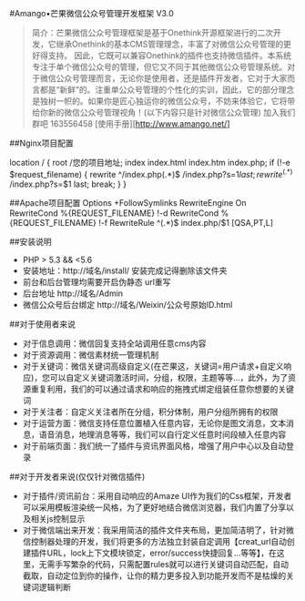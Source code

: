 #Amango•芒果微信公众号管理开发框架 V3.0

>简介：芒果微信公众号管理框架是基于Onethink开源框架进行的二次开发，它继承Onethink的基本CMS管理理念，丰富了对微信公众号管理的更好得支持。
因此，它既可以兼容Onethink的插件也支持微信插件。本系统专注于单个微信公众号的管理，但它又不同于其他微信公众号管理系统。对于微信公众号管理而言，无论你是使用者，还是插件开发者，它对于大家而言都是“新鲜”的。注重单公众号管理的个性化的实训，因此，它的部分理念是独树一帜的。如果你是匠心独运你的微信公众号，不妨来体验它，它将带给你新的微信公众号管理视角！(以下内容只是针对微信公众管理)
加入我们群吧 163556458
[使用手册][http://www.amango.net/]

##Nginx项目配置

location / {
 root /您的项目地址;
 index index.html index.htm index.php;
 if (!-e $request_filename) {
 rewrite ^/index.php(.*)$ /index.php?s=$1 last;
 rewrite ^(.*)$ /index.php?s=$1 last;
 break;
 }
}

##Apache项目配置
<IfModule mod_rewrite.c>
  Options +FollowSymlinks
  RewriteEngine On
  RewriteCond %{REQUEST_FILENAME} !-d
  RewriteCond %{REQUEST_FILENAME} !-f
  RewriteRule ^(.*)$ index.php/$1 [QSA,PT,L]
</IfModule>

##安装说明
* PHP > 5.3 && <5.6
* 安装地址：http://域名/install/ 安装完成记得删除该文件夹
* 前台和后台管理均需要开启伪静态 url重写
* 后台地址 http://域名/Admin
* 微信公众号后台绑定 http://域名/Weixin/公众号原始ID.html

##对于使用者来说
* 对于信息调用：微信回复支持全站调用任意cms内容
* 对于资源调用：微信素材统一管理机制
* 对于关键词：微信关键词高级自定义(在芒果这，关键词=用户请求+自定义响应)，您可以自定义关键词激活时间，分组，权限，主题等等...，此外，为了资源重复利用，我们的可以通过请求和响应的拖拽式绑定组装任意你想要的关键词
* 对于关注者：自定义关注者所在分组，积分体制，用户分组所拥有的权限
* 对于运营方面：微信支持任意位置植入任意内容，无论你是图文消息，文本消息，语音消息，地理消息等等，我们可以自行定义任意时间段植入任意内容
* 对于前端页面：我们统一了插件与资讯界面风格，增强了用户中心以及自动登录

##对于开发者来说(仅仅针对微信插件)
* 对于插件/资讯前台：采用自动响应的Amaze UI作为我们的Css框架，开发者可以采用模板渲染统一风格，为了更好地结合微信浏览器，我们内置了分享以及相关js控制显示
* 对于微信端出来开发：我采用简洁的插件文件夹布局，更加简洁明了，针对微信控制器处理的开发，我们将更多的方法独立封装自定调用【creat_url自动创建插件URL，lock上下文模块锁定，error/success快捷回复...等等】，在这里，无需手写繁杂的代码，只需配置rules就可以进行关键词自动匹配，自动截取，自动定位到你的操作，让你的精力更多投入到功能开发而不是枯燥的关键词逻辑判断

